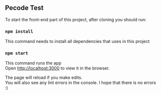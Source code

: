 ## Pecode Test

To start the front-end part of this project, after cloning you should run:

### `npm install`

This command needs to install all dependencies that uses in this project

### `npm start`

This command runs the app<br />
Open [http://localhost:3000](http://localhost:3000) to view it in the browser.

The page will reload if you make edits.<br />
You will also see any lint errors in the console. I hope that there is no errors :)
